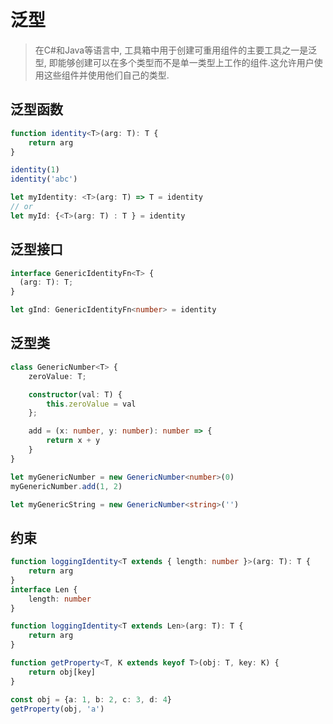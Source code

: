 # 泛型

> 在C#和Java等语言中, 工具箱中用于创建可重用组件的主要工具之一是泛型, 即能够创建可以在多个类型而不是单一类型上工作的组件.这允许用户使用这些组件并使用他们自己的类型.

## 泛型函数
```typescript
function identity<T>(arg: T): T {
    return arg
}

identity(1)
identity('abc')
```
```typescript
let myIdentity: <T>(arg: T) => T = identity
// or
let myId: {<T>(arg: T) : T } = identity
```

## 泛型接口
```typescript
interface GenericIdentityFn<T> {
  (arg: T): T;
}

let gInd: GenericIdentityFn<number> = identity
```
## 泛型类
```typescript
class GenericNumber<T> {
    zeroValue: T;

    constructor(val: T) {
        this.zeroValue = val
    };

    add = (x: number, y: number): number => {
        return x + y
    }
}

let myGenericNumber = new GenericNumber<number>(0)
myGenericNumber.add(1, 2)

let myGenericString = new GenericNumber<string>('')
```

## 约束
```typescript
function loggingIdentity<T extends { length: number }>(arg: T): T {
    return arg
}
interface Len {
    length: number
}

function loggingIdentity<T extends Len>(arg: T): T {
    return arg
}
```

```typescript
function getProperty<T, K extends keyof T>(obj: T, key: K) {
    return obj[key]
}

const obj = {a: 1, b: 2, c: 3, d: 4}
getProperty(obj, 'a')
```
